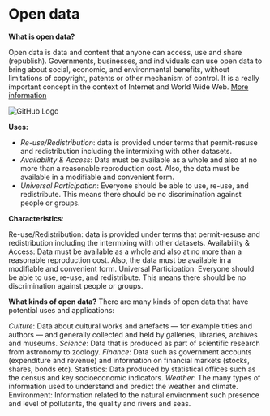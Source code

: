 # Open data

**What is open data?** 

Open data is data and content that anyone can access, use and share (republish). Governments, businesses, and individuals can use open data to bring about social, economic, and environmental benefits, without limitations of copyright, patents or other mechanism of control. It is a really important concept in the context of Internet and World Wide Web. [	More information](https://www.bouldercounty.org/government/open-data/definition/)

![GitHub Logo](https://www.europeandataportal.eu/sites/default/files/open-data-portals.png)

**Uses:** 
- *Re-use/Redistribution*: data is provided under terms that permit-resuse and redistribution including the intermixing with other datasets. 
- *Availability & Access*: Data must be available as a whole and also at no more than a reasonable reproduction cost. Also, the data must be available in a modifiable and convenient form. 
- *Universal Participation*: Everyone should be able to use, re-use, and redistribute. This means there should be no discrimination against people or groups. 

**Characteristics**:

Re-use/Redistribution: data is provided under terms that permit-resuse and redistribution including the intermixing with other datasets. 
Availability & Access: Data must be available as a whole and also at no more than a reasonable reproduction cost. Also, the data must be available in a modifiable and convenient form. 
Universal Participation: Everyone should be able to use, re-use, and redistribute. This means there should be no discrimination against people or groups. 


**What kinds of open data?**
There are many kinds of open data that have potential uses and applications:

_Culture_: Data about cultural works and artefacts — for example titles and authors — and generally collected and held by galleries, libraries, archives and museums.
_Science_: Data that is produced as part of scientific research from astronomy to zoology.
_Finance_: Data such as government accounts (expenditure and revenue) and information on financial markets (stocks, shares, bonds etc).
Statistics: Data produced by statistical offices such as the census and key socioeconomic indicators.
_Weather_: The many types of information used to understand and predict the weather and climate.
Environment: Information related to the natural environment such presence and level of pollutants, the quality and rivers and seas.
